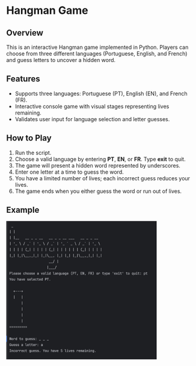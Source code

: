 # Hangman Game

## Overview

This is an interactive Hangman game implemented in Python. Players can choose from three different languages (Portuguese, English, and French) and guess letters to uncover a hidden word.

## Features

- Supports three languages: Portuguese (PT), English (EN), and French (FR).
- Interactive console game with visual stages representing lives remaining.
- Validates user input for language selection and letter guesses.

## How to Play

1. Run the script.
2. Choose a valid language by entering **PT**, **EN**, or **FR**. Type **exit** to quit.
3. The game will present a hidden word represented by underscores.
4. Enter one letter at a time to guess the word.
5. You have a limited number of lives; each incorrect guess reduces your lives.
6. The game ends when you either guess the word or run out of lives.

## Example

<img src="./image_hangman.jpg" alt="Hangman" width="400">
